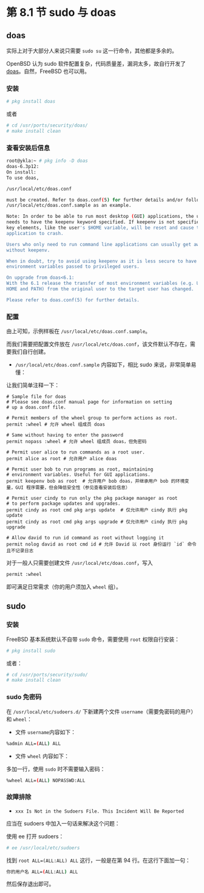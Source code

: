 # 第 8.1 节 sudo 与 doas

## doas

实际上对于大部分人来说只需要 `sudo su` 这一行命令，其他都是多余的。

OpenBSD 认为 sudo 软件配置复杂，代码质量差，漏洞太多，故自行开发了 [doas](https://man.openbsd.org/doas)。自然，FreeBSD 也可以用。

### 安装

```sh
# pkg install doas
```

或者

```sh
# cd /usr/ports/security/doas/
# make install clean
```

### 查看安装后信息

```sh
root@ykla:~ # pkg info -D doas
doas-6.3p12:
On install:
To use doas,

/usr/local/etc/doas.conf

must be created. Refer to doas.conf(5) for further details and/or follow
/usr/local/etc/doas.conf.sample as an example.

Note: In order to be able to run most desktop (GUI) applications, the user
needs to have the keepenv keyword specified. If keepenv is not specified then
key elements, like the user's $HOME variable, will be reset and cause the GUI
application to crash.

Users who only need to run command line applications can usually get away
without keepenv.

When in doubt, try to avoid using keepenv as it is less secure to have
environment variables passed to privileged users.

On upgrade from doas<6.1:
With the 6.1 release the transfer of most environment variables (e.g. USER,
HOME and PATH) from the original user to the target user has changed.

Please refer to doas.conf(5) for further details.

```

### 配置

由上可知，示例样板在 `/usr/local/etc/doas.conf.sample`。

而我们需要把配置文件放在 `/usr/local/etc/doas.conf`，该文件默认不存在，需要我们自行创建。

- `/usr/local/etc/doas.conf.sample` 内容如下，相比 sudo 来说，非常简单易懂：

让我们简单注释一下：

```
# Sample file for doas
# Please see doas.conf manual page for information on setting
# up a doas.conf file.

# Permit members of the wheel group to perform actions as root.
permit :wheel # 允许 wheel 组成员 doas

# Same without having to enter the password
permit nopass :wheel # 允许 wheel 组成员 doas，但免密码

# Permit user alice to run commands as a root user.
permit alice as root # 允许用户 alice doas

# Permit user bob to run programs as root, maintaining
# environment variables. Useful for GUI applications.
permit keepenv bob as root  # 允许用户 bob doas，并继承用户 bob 的环境变量，GUI 程序需要，但会降低安全性（参见查看安装后信息）

# Permit user cindy to run only the pkg package manager as root
# to perform package updates and upgrades.
permit cindy as root cmd pkg args update  # 仅允许用户 cindy 执行 pkg update
permit cindy as root cmd pkg args upgrade # 仅允许用户 cindy 执行 pkg upgrade

# Allow david to run id command as root without logging it
permit nolog david as root cmd id # 允许 David 以 root 身份运行 `id` 命令且不记录日志

```


对于一般人只需要创建文件 `/usr/local/etc/doas.conf`，写入 

```sh
permit :wheel
```

即可满足日常需求（你的用户须加入 `wheel` 组）。

## sudo 

### 安装

FreeBSD 基本系统默认不自带 `sudo` 命令，需要使用 `root` 权限自行安装：

```sh
# pkg install sudo
```

或者：


```sh
# cd /usr/ports/security/sudo/ 
# make install clean
```

### sudo 免密码

在 `/usr/local/etc/sudoers.d/` 下新建两个文件 `username`（需要免密码的用户）和 `wheel`：

- 文件 `username`内容如下：

```sh
%admin ALL=(ALL) ALL
```

- 文件 `wheel` 内容如下：

多加一行，使用 `sudo` 时不需要输入密码：

```sh
%wheel ALL=(ALL) NOPASSWD:ALL
```

### 故障排除

- `xxx Is Not in the Sudoers File. This Incident Will Be Reported`

应当在 sudoers 中加入一句话来解决这个问题：

使用 ee 打开 sudoers：

```sh
# ee /usr/local/etc/sudoers
```
找到 `root ALL=(ALL:ALL) ALL` 这行，一般是在第 94 行。在这行下面加一句：

```sh
你的用户名 ALL=(ALL:ALL) ALL
```

然后保存退出即可。
